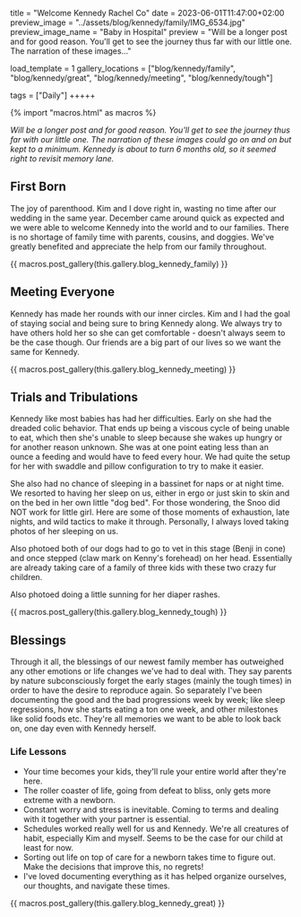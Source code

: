 title = "Welcome Kennedy Rachel Co"
date = 2023-06-01T11:47:00+02:00
preview_image = "../assets/blog/kennedy/family/IMG_6534.jpg"
preview_image_name = "Baby in Hospital"
preview = "Will be a longer post and for good reason. You'll get to see the journey thus far with our little one. The narration of these images..."

load_template = 1
gallery_locations = ["blog/kennedy/family", "blog/kennedy/great", "blog/kennedy/meeting", "blog/kennedy/tough"]

tags = ["Daily"]
+++++

{% import "macros.html" as macros %}

*Will be a longer post and for good reason. You'll get to see the journey thus far with our little one. The narration of these images could go on and on but kept to a minimum. Kennedy is about to turn 6 months old, so it seemed right to revisit memory lane.*

## First Born
The joy of parenthood. Kim and I dove right in, wasting no time after our wedding in the same year. December came around quick as expected and we were able to welcome Kennedy into the world and to our families. There is no shortage of family time with parents, cousins, and doggies. We've greatly benefited and appreciate the help from our family throughout.

{{ macros.post_gallery(this.gallery.blog_kennedy_family) }}

## Meeting Everyone
Kennedy has made her rounds with our inner circles. Kim and I had the goal of staying social and being sure to bring Kennedy along. We always try to have others hold her so she can get comfortable - doesn't always seem to be the case though. Our friends are a big part of our lives so we want the same for Kennedy.

{{ macros.post_gallery(this.gallery.blog_kennedy_meeting) }}

## Trials and Tribulations

Kennedy like most babies has had her difficulties. Early on she had the dreaded colic behavior. That ends up being a viscous cycle of being unable to eat, which then she's unable to sleep because she wakes up hungry or for another reason unknown. She was at one point eating less than an ounce a feeding and would have to feed every hour. We had quite the setup for her with swaddle and pillow configuration to try to make it easier. 

She also had no chance of sleeping in a bassinet for naps or at night time. We resorted to having her sleep on us, either in ergo or just skin to skin and on the bed in her own little "dog bed". For those wondering, the Snoo did NOT work for little girl. Here are some of those moments of exhaustion, late nights, and wild tactics to make it through. Personally, I always loved taking photos of her sleeping on us.

Also photoed both of our dogs had to go to vet in this stage (Benji in cone) and once stepped (claw mark on Kenny's forehead) on her head. Essentially are already taking care of a family of three kids with these two crazy fur children.

Also photoed doing a little sunning for her diaper rashes.

{{ macros.post_gallery(this.gallery.blog_kennedy_tough) }}

## Blessings

Through it all, the blessings of our newest family member has outweighed any other emotions or life changes we've had to deal with. They say parents by nature subconsciously forget the early stages (mainly the tough times) in order to have the desire to reproduce again. So separately I've been documenting the good and the bad progressions week by week; like sleep regressions, how she starts eating a ton one week, and other milestones like solid foods etc. They're all memories we want to be able to look back on, one day even with Kennedy herself.

### Life Lessons

- Your time becomes your kids, they'll rule your entire world after they're here.
- The roller coaster of life, going from defeat to bliss, only gets more extreme with a newborn.
- Constant worry and stress is inevitable. Coming to terms and dealing with it together with your partner is essential.
- Schedules worked really well for us and Kennedy. We're all creatures of habit, especially Kim and myself. Seems to be the case for our child at least for now.
- Sorting out life on top of care for a newborn takes time to figure out. Make the decisions that improve this, no regrets!
- I've loved documenting everything as it has helped organize ourselves, our thoughts, and navigate these times.


{{ macros.post_gallery(this.gallery.blog_kennedy_great) }}